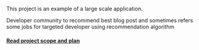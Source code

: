 This project is an example of a large scale application.

Developer community to recommend best blog post and sometimes refers some jobs for targeted developer 
using recommendation algorithm


#### [Read project scope and plan](./docs/index.md)